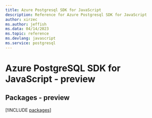 ```yaml
---
title: Azure Postgresql SDK for JavaScript
description: Reference for Azure Postgresql SDK for JavaScript
author: xirzec
ms.author: jeffish
ms.data: 04/14/2023
ms.topic: reference
ms.devlang: javascript
ms.service: postgresql
---
```

# Azure PostgreSQL SDK for JavaScript - preview
## Packages - preview
[!INCLUDE [packages](postgresql-index.md)]
